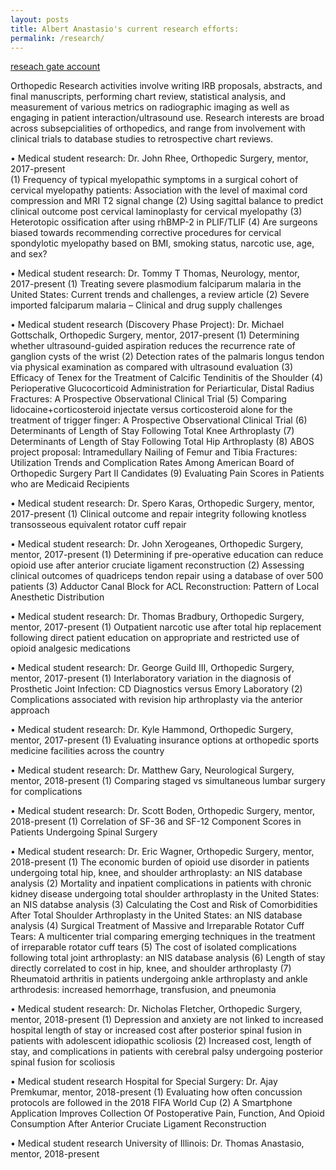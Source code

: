 ```yaml
---
layout: posts
title: Albert Anastasio's current research efforts:
permalink: /research/
---
```


[reseach gate account](https://www.researchgate.net/profile/Albert_Anastasio)


Orthopedic Research activities involve writing IRB proposals, abstracts, and final manuscripts, performing chart review, statistical analysis, and measurement of various metrics on radiographic imaging as well as engaging in patient interaction/ultrasound use.  Research interests are broad across subsepcialities of orthopedics, and range from involvement with clinical trials to database studies to retrospective chart reviews. 

•	Medical student research: Dr. John Rhee, Orthopedic Surgery, mentor, 2017-present	
    (1)	Frequency of typical myelopathic symptoms in a surgical cohort of cervical 
myelopathy patients: Association with the level of maximal cord compression 
and MRI T2 signal change
    (2)	Using sagittal balance to predict clinical outcome post cervical laminoplasty 
for cervical myelopathy
    (3)	Heterotopic ossification after using rhBMP-2 in PLIF/TLIF
    (4)	Are surgeons biased towards recommending corrective procedures for cervical spondylotic myelopathy based on BMI, smoking status, narcotic use, age, and sex?

•	Medical student research: Dr. Tommy T Thomas, Neurology, mentor, 2017-present
    (1)	Treating severe plasmodium falciparum malaria in the United States: Current trends and challenges, a review article
    (2)	Severe imported falciparum malaria – Clinical and drug supply challenges

•	Medical student research (Discovery Phase Project): Dr. Michael Gottschalk, Orthopedic Surgery, mentor, 2017-present 
    (1)	Determining whether ultrasound-guided aspiration reduces the recurrence 
rate of ganglion cysts of the wrist 
    (2)	Detection rates of the palmaris longus tendon via physical examination as 
compared with ultrasound evaluation
    (3) Efficacy of Tenex for the Treatment of Calcific Tendinitis of the Shoulder 
    (4) Perioperative Glucocorticoid Administration for Periarticular, Distal Radius Fractures: A Prospective Observational Clinical Trial
    (5) Comparing lidocaine+corticosteroid injectate versus corticosteroid alone for the treatment of trigger finger: A Prospective Observational Clinical Trial
    (6) Determinants of Length of Stay Following Total Knee Arthroplasty
    (7) Determinants of Length of Stay Following Total Hip Arthroplasty
    (8) ABOS project proposal: Intramedullary Nailing of Femur and Tibia Fractures: Utilization Trends and Complication Rates Among American Board of Orthopedic Surgery Part II Candidates
    (9) Evaluating Pain Scores in Patients who are Medicaid Recipients

•	Medical student research: Dr. Spero Karas, Orthopedic Surgery, mentor, 2017-present
    (1)	Clinical outcome and repair integrity following knotless transosseous 
equivalent rotator cuff repair

•	Medical student research: Dr. John Xerogeanes, Orthopedic Surgery, mentor, 2017-present
    (1)	Determining if pre-operative education can reduce opioid use after anterior 
cruciate ligament reconstruction
    (2)	Assessing clinical outcomes of quadriceps tendon repair using a database of over 500 patients
    (3)	Adductor Canal Block for ACL Reconstruction: Pattern of Local Anesthetic Distribution

•	Medical student research: Dr. Thomas Bradbury, Orthopedic Surgery, mentor, 2017-present
    (1)	Outpatient narcotic use after total hip replacement following direct patient 
education on appropriate and restricted use of opioid analgesic medications

•	Medical student research: Dr. George Guild III, Orthopedic Surgery, mentor, 2017-present
    (1)	Interlaboratory variation in the diagnosis of Prosthetic Joint Infection: 
CD Diagnostics versus Emory Laboratory
    (2)	Complications associated with revision hip arthroplasty via the anterior approach
 
•	Medical student research: Dr. Kyle Hammond, Orthopedic Surgery, mentor, 2017-present
    (1)	Evaluating insurance options at orthopedic sports medicine facilities across 
the country

•	Medical student research: Dr. Matthew Gary, Neurological Surgery, mentor, 2018-present
    (1)	Comparing staged vs simultaneous lumbar surgery for complications

•	Medical student research: Dr. Scott Boden, Orthopedic Surgery, mentor, 2018-present
    (1)	Correlation of SF-36 and SF-12 Component Scores in Patients 
Undergoing Spinal Surgery

•	Medical student research: Dr. Eric Wagner, Orthopedic Surgery, mentor, 2018-present
    (1)	The economic burden of opioid use disorder in patients undergoing total hip, knee, and shoulder arthroplasty: an NIS database analysis
    (2)	Mortality and inpatient complications in patients with chronic kidney disease undergoing total shoulder arthroplasty in the United States: an NIS databse analysis
    (3)	Calculating the Cost and Risk of Comorbidities After Total Shoulder Arthroplasty in the United States: an NIS database analysis
    (4)	Surgical Treatment of Massive and Irreparable Rotator Cuff Tears: A multicenter trial comparing emerging techniques in the treatment of irreparable rotator cuff tears
    (5)	The cost of isolated complications following total joint arthroplasty: an NIS database analysis
    (6)	Length of stay directly correlated to cost in hip, knee, and shoulder arthroplasty
    (7)	Rheumatoid arthritis in patients undergoing ankle arthroplasty and ankle arthrodesis: increased hemorrhage, transfusion, and pneumonia

•	Medical student research: Dr. Nicholas Fletcher, Orthopedic Surgery, mentor, 2018-present
    (1) Depression and anxiety are not linked to increased hospital length of stay or increased cost after posterior spinal fusion in patients with adolescent idiopathic scoliosis
    (2) Increased cost, length of stay, and complications in patients with cerebral palsy undergoing posterior spinal fusion for scoliosis

•	Medical student research Hospital for Special Surgery: Dr. Ajay Premkumar, mentor, 2018-present
    (1)	Evaluating how often concussion protocols are followed in the 2018 
FIFA World Cup
    (2)	A Smartphone Application Improves Collection Of Postoperative Pain, Function, And Opioid Consumption After Anterior Cruciate Ligament Reconstruction

•	Medical student research University of Illinois: Dr. Thomas Anastasio, mentor, 2018-present

